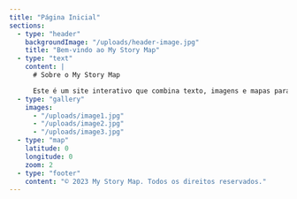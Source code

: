```yaml
---
title: "Página Inicial"
sections:
  - type: "header"
    backgroundImage: "/uploads/header-image.jpg"
    title: "Bem-vindo ao My Story Map"
  - type: "text"
    content: |
      # Sobre o My Story Map

      Este é um site interativo que combina texto, imagens e mapas para contar uma história única. Explore as diferentes seções para descobrir mais!
  - type: "gallery"
    images:
      - "/uploads/image1.jpg"
      - "/uploads/image2.jpg"
      - "/uploads/image3.jpg"
  - type: "map"
    latitude: 0
    longitude: 0
    zoom: 2
  - type: "footer"
    content: "© 2023 My Story Map. Todos os direitos reservados."
---
```

